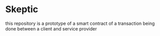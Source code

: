 # Skeptic
this repository is a prototype of a smart contract of a transaction being done between a client and service provider 
